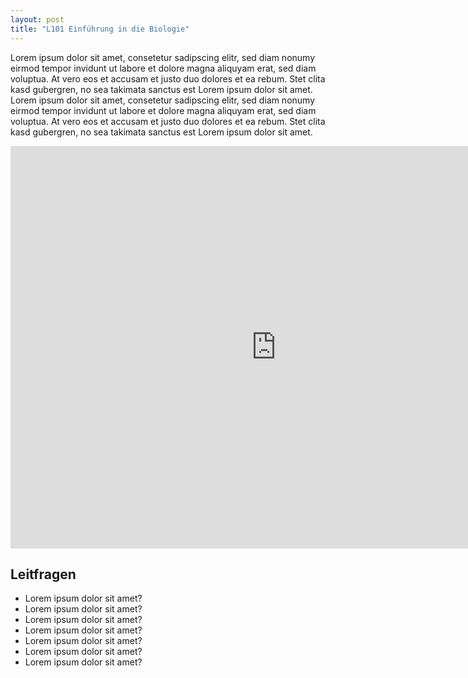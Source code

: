 ```yaml
---
layout: post
title: "L101 Einführung in die Biologie"
---
```

Lorem ipsum dolor sit amet, consetetur sadipscing elitr, sed diam nonumy eirmod tempor invidunt ut labore et dolore magna aliquyam erat, sed diam voluptua. At vero eos et accusam et justo duo dolores et ea rebum. Stet clita kasd gubergren, no sea takimata sanctus est Lorem ipsum dolor sit amet. Lorem ipsum dolor sit amet, consetetur sadipscing elitr, sed diam nonumy eirmod tempor invidunt ut labore et dolore magna aliquyam erat, sed diam voluptua. At vero eos et accusam et justo duo dolores et ea rebum. Stet clita kasd gubergren, no sea takimata sanctus est Lorem ipsum dolor sit amet.

<center>
<iframe src="https://player.vimeo.com/video/154970167?title=0&byline=0&portrait=0" width="850" height="644" frameborder="0" webkitallowfullscreen mozallowfullscreen allowfullscreen></iframe>
</center>

## Leitfragen

* Lorem ipsum dolor sit amet?
* Lorem ipsum dolor sit amet?
* Lorem ipsum dolor sit amet?
* Lorem ipsum dolor sit amet?
* Lorem ipsum dolor sit amet?
* Lorem ipsum dolor sit amet?
* Lorem ipsum dolor sit amet?
